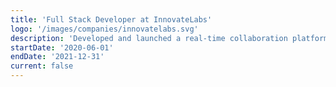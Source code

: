 ```yaml
---
title: 'Full Stack Developer at InnovateLabs'
logo: '/images/companies/innovatelabs.svg'
description: 'Developed and launched a real-time collaboration platform from scratch. Implemented WebSocket-based features, designed the database schema, and built a responsive front-end using React and Material-UI.'
startDate: '2020-06-01'
endDate: '2021-12-31'
current: false
---
```

